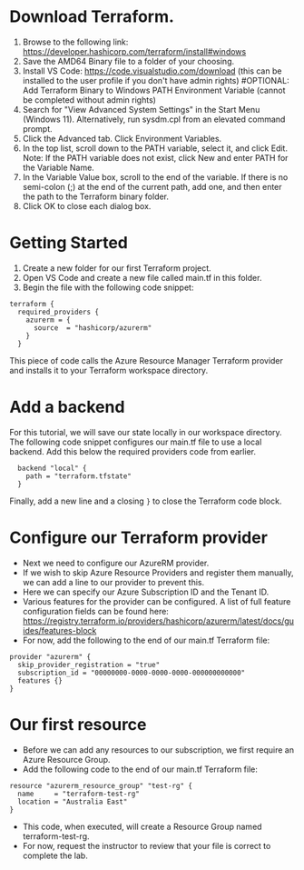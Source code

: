 # Download Terraform. 
1.  Browse to the following link: https://developer.hashicorp.com/terraform/install#windows
2.  Save the AMD64 Binary file to a folder of your choosing.
3.  Install VS Code: https://code.visualstudio.com/download (this can be installed to the user profile if you don't have admin rights)
#OPTIONAL: Add Terraform Binary to Windows PATH Environment Variable (cannot be completed without admin rights)
1.  Search for "View Advanced System Settings" in the Start Menu (Windows 11). Alternatively, run sysdm.cpl from an elevated command prompt.
2.  Click the Advanced tab. Click Environment Variables.
3.  In the top list, scroll down to the PATH variable, select it, and click Edit. Note: If the PATH variable does not exist, click New and enter PATH for the Variable Name.
4.  In the Variable Value box, scroll to the end of the variable. If there is no semi-colon (;) at the end of the current path, add one, and then enter the path to the Terraform binary folder.
5.  Click OK to close each dialog box.

# Getting Started
1.	Create a new folder for our first Terraform project.
2.	Open VS Code and create a new file called main.tf in this folder.
3.	Begin the file with the following code snippet:
```
terraform {
  required_providers {
    azurerm = {
      source  = "hashicorp/azurerm"
    }
  }
```
This piece of code calls the Azure Resource Manager Terraform provider and installs it to your Terraform workspace directory.

# Add a backend
For this tutorial, we will save our state locally in our workspace directory.
The following code snippet configures our main.tf file to use a local backend. Add this below the required providers code from earlier.
```
  backend "local" {
    path = "terraform.tfstate"
  }
```
Finally, add a new line and a closing ```}``` to close the Terraform code block.

# Configure our Terraform provider
- Next we need to configure our AzureRM provider.
- If we wish to skip Azure Resource Providers and register them manually, we can add a line to our provider to prevent this.
- Here we can specify our Azure Subscription ID and the Tenant ID.
- Various features for the provider can be configured. A list of full feature configuration fields can be found here: https://registry.terraform.io/providers/hashicorp/azurerm/latest/docs/guides/features-block
- For now, add the following to the end of our main.tf Terraform file:
```
provider "azurerm" {
  skip_provider_registration = "true"
  subscription_id = "00000000-0000-0000-0000-000000000000"
  features {}
}
```

# Our first resource
- Before we can add any resources to our subscription, we first require an Azure Resource Group.
- Add the following code to the end of our main.tf Terraform file:
```
resource "azurerm_resource_group" "test-rg" {
  name     = "terraform-test-rg"
  location = "Australia East"
}
```
- This code, when executed, will create a Resource Group named terraform-test-rg.
- For now, request the instructor to review that your file is correct to complete the lab.

